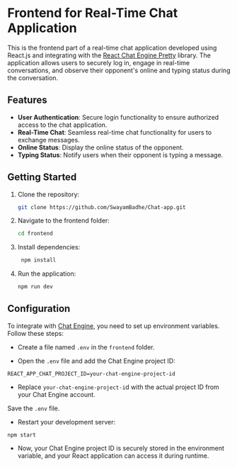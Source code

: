 # Frontend for Real-Time Chat Application

This is the frontend part of a real-time chat application developed using React.js and integrating with the [React Chat Engine Pretty](https://www.npmjs.com/package/react-chat-engine-pretty) library. The application allows users to securely log in, engage in real-time conversations, and observe their opponent's online and typing status during the conversation.

## Features

- **User Authentication**: Secure login functionality to ensure authorized access to the chat application.
- **Real-Time Chat**: Seamless real-time chat functionality for users to exchange messages.
- **Online Status**: Display the online status of the opponent.
- **Typing Status**: Notify users when their opponent is typing a message.

## Getting Started

1. Clone the repository:

   ```bash
   git clone https://github.com/SwayamBadhe/Chat-app.git

   ```

2. Navigate to the frontend folder:

   ```bash
   cd frontend

   ```

3. Install dependencies:

   ```bash
    npm install

   ```

4. Run the application:
   ```bash
   npm run dev
   ```

## Configuration

To integrate with [Chat Engine](https://chatengine.io/), you need to set up environment variables. Follow these steps:

- Create a file named `.env` in the `frontend` folder.

- Open the `.env` file and add the Chat Engine project ID:

```
REACT_APP_CHAT_PROJECT_ID=your-chat-engine-project-id
```

- Replace `your-chat-engine-project-i`d with the actual project ID from your Chat Engine account.

Save the `.env` file.

- Restart your development server:

```
npm start
```

- Now, your Chat Engine project ID is securely stored in the environment variable, and your React application can access it during runtime.

